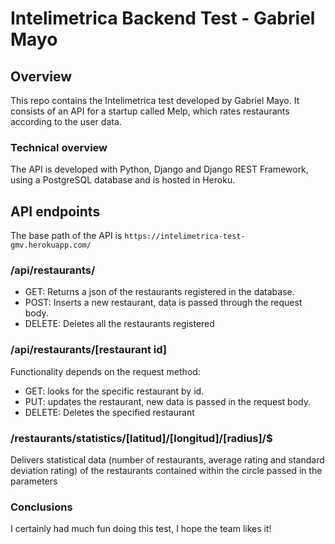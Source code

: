 # Intelimetrica Backend Test - Gabriel Mayo

## Overview
This repo contains the Intelimetrica test developed by Gabriel Mayo. It consists of an API for a startup called Melp, which rates restaurants according to the user data.

### Technical overview
The API is developed with Python, Django and Django REST Framework, using a PostgreSQL database and is hosted in Heroku.

## API endpoints
The base path of the API is `https://intelimetrica-test-gmv.herokuapp.com/`

### /api/restaurants/
- GET: Returns a json of the restaurants registered in the database.
- POST: Inserts a new restaurant, data is passed through the request body.
- DELETE: Deletes all the restaurants registered

### /api/restaurants/[restaurant id]
Functionality depends on the request method:
- GET: looks for the specific restaurant by id.
- PUT: updates the restaurant, new data is passed in the request body.
- DELETE: Deletes the specified restaurant


### /restaurants/statistics/[latitud]/[longitud]/[radius]/$
Delivers statistical data (number of restaurants, average rating and standard deviation rating) of the restaurants contained within the circle passed in the parameters

### Conclusions
I certainly had much fun doing this test, I hope the team likes it!

